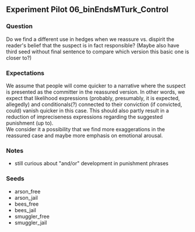## Experiment Pilot 06\_binEndsMTurk\_Control

### Question
Do we find a different use in hedges when we reassure vs. dispirit the reader's belief that the suspect is in fact responsible?
(Maybe also have third seed without final sentence to compare which version this basic one is closer to?)

### Expectations
We assume that people will come quicker to a narrative where the suspect is presented as the committer in the reassured version. In other words, we expect that likelihood expressions (probably, presumably, it is expected, allegedly) and conditionals(?) connected to their conviction (if convicted, could) vanish quicker in this case. This should also partly result in a reduction of impreciseness expressions regarding the suggested punishment (up to). <br>
We consider it a possibility that we find more exaggerations in the reassured case and maybe more emphasis on emotional arousal.

### Notes
- still curious about "and/or" development in punishment phrases

### Seeds
- arson_free
- arson_jail
- bees_free
- bees_jail
- smuggler_free
- smuggler_jail